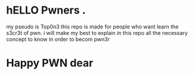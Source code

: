 # hELLO Pwners .
my pseudo is Top0n3
this repo is made for people who want learn  the s3cr3t of pwn.
i will make my best to explain in this repo all the necessary concept to know in order to becom pwn3r

# Happy PWN dear

